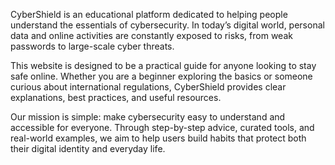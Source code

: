 CyberShield is an educational platform dedicated to helping people understand the essentials of cybersecurity. In today’s digital world, personal data and online activities are constantly exposed to risks, from weak passwords to large-scale cyber threats.

This website is designed to be a practical guide for anyone looking to stay safe online. Whether you are a beginner exploring the basics or someone curious about international regulations, CyberShield provides clear explanations, best practices, and useful resources.

Our mission is simple: make cybersecurity easy to understand and accessible for everyone. Through step-by-step advice, curated tools, and real-world examples, we aim to help users build habits that protect both their digital identity and everyday life.
